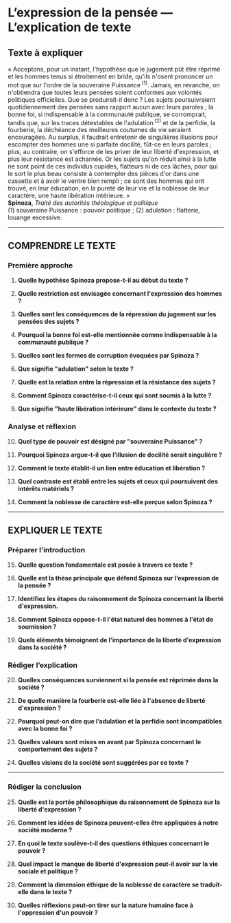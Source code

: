 # L’expression de la pensée — L’explication de texte

## Texte à expliquer
« Acceptons, pour un instant, l'hypothèse que le jugement pût être réprimé et les hommes tenus si étroitement en bride, qu'ils n'osent prononcer un mot que sur l'ordre de la souveraine Puissance&#x202F;<sup>(1)</sup>. Jamais, en revanche, on n'obtiendra que toutes leurs pensées soient conformes aux volontés politiques officielles. Que se produirait-il donc ? Les sujets poursuivraient quotidiennement des pensées sans rapport aucun avec leurs paroles ; la bonne foi, si indispensable à la communauté publique, se corromprait, tandis que, sur les traces détestables de l'adulation&#x202F;<sup>(2)</sup> et de la perfidie, la fourberie, la déchéance des meilleures coutumes de vie seraient encouragées. Au surplus, il faudrait entretenir de singulières illusions pour escompter des hommes une si parfaite docilité, fût-ce en leurs paroles ; plus, au contraire, on s'efforce de les priver de leur liberté d'expression, et plus leur résistance est acharnée. Or les sujets qu'on réduit ainsi à la lutte ne sont point de ces individus cupides, flatteurs ni de ces lâches, pour qui le sort le plus beau consiste à contempler des pièces d'or dans une cassette et à avoir le ventre bien rempli ; ce sont des hommes qui ont trouvé, en leur éducation, en la pureté de leur vie et la noblesse de leur caractère, une haute libération intérieure. »  
**Spinoza**, *Traité des autorités théologique et politique*  
(1) souveraine Puissance : pouvoir politique ; (2) adulation : flatterie, louange excessive.

---

## COMPRENDRE LE TEXTE

### Première approche

1. **Quelle hypothèse Spinoza propose-t-il au début du texte ?**

2. **Quelle restriction est envisagée concernant l'expression des hommes ?**

3. **Quelles sont les conséquences de la répression du jugement sur les pensées des sujets ?**

4. **Pourquoi la bonne foi est-elle mentionnée comme indispensable à la communauté publique ?**

5. **Quelles sont les formes de corruption évoquées par Spinoza ?**

6. **Que signifie "adulation" selon le texte ?**

7. **Quelle est la relation entre la répression et la résistance des sujets ?**

8. **Comment Spinoza caractérise-t-il ceux qui sont soumis à la lutte ?**

9. **Que signifie "haute libération intérieure" dans le contexte du texte ?**

### Analyse et réflexion

10. **Quel type de pouvoir est désigné par "souveraine Puissance" ?**

11. **Pourquoi Spinoza argue-t-il que l’illusion de docilité serait singulière ?**

12. **Comment le texte établit-il un lien entre éducation et libération ?**

13. **Quel contraste est établi entre les sujets et ceux qui poursuivent des intérêts matériels ?**

14. **Comment la noblesse de caractère est-elle perçue selon Spinoza ?**

---

## EXPLIQUER LE TEXTE

### Préparer l’introduction

15. **Quelle question fondamentale est posée à travers ce texte ?**

16. **Quelle est la thèse principale que défend Spinoza sur l’expression de la pensée ?**

17. **Identifiez les étapes du raisonnement de Spinoza concernant la liberté d'expression.**

18. **Comment Spinoza oppose-t-il l'état naturel des hommes à l'état de soumission ?**

19. **Quels éléments témoignent de l'importance de la liberté d'expression dans la société ?**

### Rédiger l’explication

20. **Quelles conséquences surviennent si la pensée est réprimée dans la société ?**

21. **De quelle manière la fourberie est-elle liée à l'absence de liberté d'expression ?**

22. **Pourquoi peut-on dire que l’adulation et la perfidie sont incompatibles avec la bonne foi ?**

23. **Quelles valeurs sont mises en avant par Spinoza concernant le comportement des sujets ?**

24. **Quelles visions de la société sont suggérées par ce texte ?**

---

### Rédiger la conclusion

25. **Quelle est la portée philosophique du raisonnement de Spinoza sur la liberté d'expression ?**

26. **Comment les idées de Spinoza peuvent-elles être appliquées à notre société moderne ?**

27. **En quoi le texte soulève-t-il des questions éthiques concernant le pouvoir ?**

28. **Quel impact le manque de liberté d'expression peut-il avoir sur la vie sociale et politique ?**

29. **Comment la dimension éthique de la noblesse de caractère se traduit-elle dans le texte ?**

30. **Quelles réflexions peut-on tirer sur la nature humaine face à l'oppression d'un pouvoir ?**